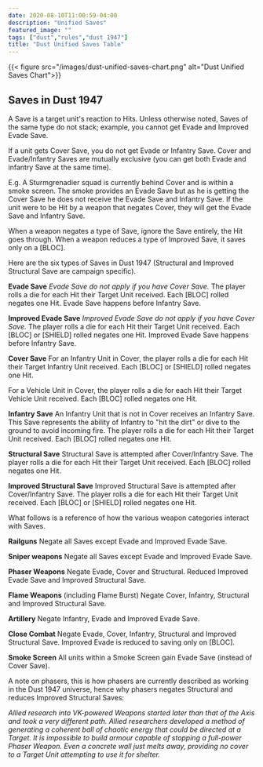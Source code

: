 ```yaml
---
date: 2020-08-10T11:00:59-04:00
description: "Unified Saves"
featured_image: ""
tags: ["dust","rules","dust 1947"]
title: "Dust Unified Saves Table"
---
```


{{< figure src="/images/dust-unified-saves-chart.png" alt="Dust Unified Saves Chart">}}

## Saves in Dust 1947

A Save is a target unit's reaction to Hits. Unless otherwise noted, Saves of the same type do not stack; example, you cannot get Evade and Improved Evade Save.

If a unit gets Cover Save, you do not get Evade or Infantry Save. Cover and Evade/Infantry Saves are mutually exclusive (you can get both Evade and infantry Save at the same time).

E.g. A Sturmgrenadier squad is currently behind Cover and is within a smoke screen. The smoke provides an Evade Save but as he is getting the Cover Save he does not receive the Evade Save and Infantry Save. If the unit were to be Hit by a weapon that negates Cover, they will get the Evade Save and Infantry Save.

When a weapon negates a type of Save, ignore the Save entirely, the Hit goes through. When a weapon reduces a type of Improved Save, it saves only on a [BLOC].

Here are the six types of Saves in Dust 1947 (Structural and Improved Structural Save are campaign specific).

**Evade Save**
*Evade Save do not apply if you have Cover Save.* The player rolls a die for each Hit their Target Unit received. Each [BLOC] rolled negates one Hit. Evade Save happens before Infantry Save.

**Improved Evade Save**
*Improved Evade Save do not apply if you have Cover Save.* The player rolls a die for each Hit their Target Unit received. Each [BLOC] or [SHIELD] rolled negates one Hit. Improved Evade Save happens before Infantry Save.

**Cover Save**
For an Infantry Unit in Cover, the player rolls a die for each Hit their Target Infantry Unit received. Each [BLOC] or [SHIELD] rolled negates one Hit.

For a Vehicle Unit in Cover, the player rolls a die for each Hit their Target Vehicle Unit received. Each [BLOC] rolled negates one Hit.

**Infantry Save**
An Infantry Unit that is not in Cover receives an Infantry Save. This Save represents the ability of Infantry to "hit the dirt" or dive to the ground to avoid incoming fire. The player rolls a die for each Hit their Target Unit received. Each [BLOC] rolled negates one Hit.

**Structural Save**
Structural Save is attempted after Cover/Infantry Save. The player rolls a die for each Hit their Target Unit received. Each [BLOC] rolled negates one Hit.

**Improved Structural Save**
Improved Structural Save is attempted after Cover/Infantry Save. The player rolls a die for each Hit their Target Unit received. Each [BLOC] or [SHIELD] rolled negates one Hit.

What follows is a reference of how the various weapon categories interact with Saves.

**Railguns**
Negate all Saves except Evade and Improved Evade Save.

**Sniper weapons**
Negate all Saves except Evade and Improved Evade Save.

**Phaser Weapons**
Negate Evade, Cover and Structural. Reduced Improved Evade Save and Improved Structural Save.

**Flame Weapons** (including Flame Burst)
Negate Cover, Infantry, Structural and Improved Structural Save.

**Artillery**
Negate Infantry, Evade and Improved Evade Save.

**Close Combat**
Negate Evade, Cover, Infantry, Structural and Improved Structural Save.  Improved Evade is reduced to saving only on [BLOC].


**Smoke Screen**
All units within a Smoke Screen gain Evade Save (instead of Cover Save).





A note on phasers, this is how phasers are currently described as working in the Dust 1947 universe, hence why phasers negates Structural and reduces Improved Structural Saves:

*Allied research into VK-powered Weapons started later than that of the Axis and took a very different path. Allied researchers developed a method of generating a coherent ball of chaotic energy that could be directed at a Target. It is impossible to build armour capable of stopping a full-power Phaser Weapon. Even a concrete wall just melts away, providing no cover to a Target Unit attempting to use it for shelter.*
